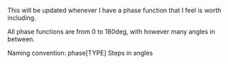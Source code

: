 This will be updated whenever I have a phase function that I feel is worth including.

All phase functions are from 0 to 180deg, with however many angles in between.

Naming convention:
phase[TYPE] Steps in angles

